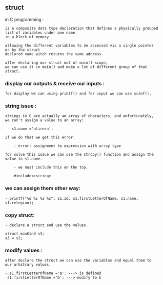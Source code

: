 ## struct

in C programming :

    is a composite data type declaration that defines a physically grouped list of variables under one name
    in a block of memory.

    allowing the different variables to be accessed via a single pointer or by the struct
    declared name witch returns the same address.

    after declaring our struct out of main() scope,
    we can use it in main() and make a lot of different group of that struct.

### display our outputs & receive our inputs : 

    for display we can using printf() and for input we can use scanf().

### string issue : 

    strings in C are actually an array of characters, and unfortunately, we can't assign a value to an array:

     - s1.name ='alireza';

    if we do that we get this error:

        - error: assignment to expression with array type

    for solve this issue we can use the strcpy() function and assign the value to s1.name.

        - we must include this on the top.

        #include<cstring>

### we can assign them other way:

    - printf("%d %c %s %s", s1.Id, s1.firstLetterOfName, s1.name, s1.relegion);

### copy struct:

    - declare a struct and use the values.

    struct manKind s3;
    s3 = s2;

### modify values : 

    after declare the struct we can use the variables and equal them to our arbitrary values.

    - s1.firstLetterOfName ='a'; ---> is defined
     s1.firstLetterOfName ='b'; ---> modify to b
